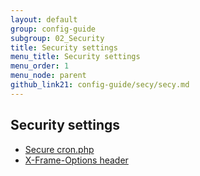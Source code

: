 ```yaml
---
layout: default
group: config-guide
subgroup: 02_Security
title: Security settings
menu_title: Security settings
menu_order: 1
menu_node: parent
github_link21: config-guide/secy/secy.md
---
```


## Security settings
*	<a href="{{ site.gdeurl21 }}config-guide/secy/secy-cron.html">Secure cron.php</a>
*	<a href="{{ site.gdeurl21 }}config-guide/secy/secy-xframe.html">X-Frame-Options header</a>
